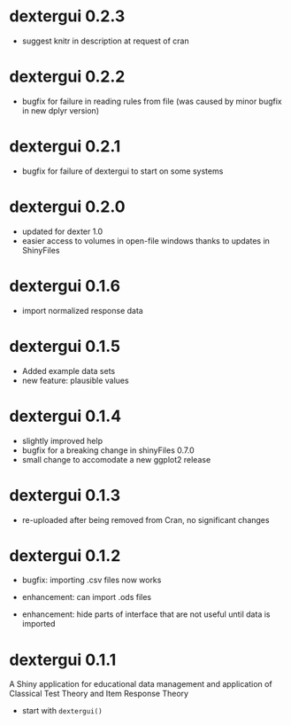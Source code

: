# dextergui 0.2.3

* suggest knitr in description at request of cran

# dextergui 0.2.2

* bugfix for failure in reading rules from file (was caused by minor bugfix in new dplyr version)

# dextergui 0.2.1

* bugfix for failure of dextergui to start on some systems

# dextergui 0.2.0

* updated for dexter 1.0
* easier access to volumes in open-file windows thanks to updates in ShinyFiles

# dextergui 0.1.6

* import normalized response data

# dextergui 0.1.5

* Added example data sets
* new feature: plausible values

# dextergui 0.1.4

* slightly improved help
* bugfix for a breaking change in shinyFiles 0.7.0
* small change to accomodate a new ggplot2 release

# dextergui 0.1.3

* re-uploaded after being removed from Cran, no significant changes

# dextergui 0.1.2

* bugfix: importing .csv files now works

* enhancement: can import .ods files 

* enhancement: hide parts of interface that are not useful until data is imported

# dextergui 0.1.1

A Shiny application for educational data management and application of Classical Test Theory and Item Response Theory

* start with `dextergui()`